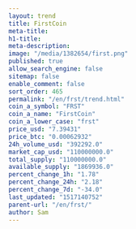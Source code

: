 ```yaml
---
layout: trend
title: FirstCoin
meta-title: 
h1-title: 
meta-description: 
image: "/media/1382654/first.png"
published: true
allow_search_engine: false
sitemap: false
enable_comment: false
sort_order: 465
permalink: "/en/frst/trend.html"
coin_a_symbol: "FRST"
coin_a_name: "FirstCoin"
coin_a_lower_case: "frst"
price_usd: "7.39431"
price_btc: "0.00062932"
24h_volume_usd: "392292.0"
market_cap_usd: "110000000.0"
total_supply: "110000000.0"
available_supply: "1869936.0"
percent_change_1h: "1.78"
percent_change_24h: "2.18"
percent_change_7d: "-34.0"
last_updated: "1517140752"
parent-url: "/en/frst/"
author: Sam
---
```


